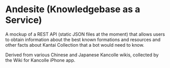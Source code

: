 Andesite (Knowledgebase as a Service)
======================================

A mockup of a REST API (static JSON files at the moment) that allows users to obtain information about the best known formations and resources and other facts about Kantai Collection that a bot would need to know. 

Derived from various Chinese and Japanese Kancolle wikis, collected by the Wiki for Kancolle iPhone app.
